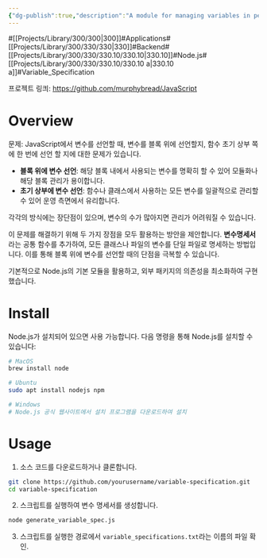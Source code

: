 ```yaml
---
{"dg-publish":true,"description":"A module for managing variables in personally created classes. I started with the question of whether to manage variables in one place when declaring them or on a block. I tried to solve it by declaring them in a block and managing them as a module..","permalink":"/projects/library/300/330/330-10/330-10-a/","dgPassFrontmatter":true,"noteIcon":"0","created":"2024-06-17T15:40:30.907+09:00","updated":"2024-06-20T02:43:20.718+09:00"}
---
```


#[[Projects/Library/300/300\|300]]#Applications#[[Projects/Library/300/330/330\|330]]#Backend#[[Projects/Library/300/330/330.10/330.10\|330.10]]#Node.js#[[Projects/Library/300/330/330.10/330.10 a\|330.10 a]]#Variable_Specification


프로젝트 링킈:  https://github.com/murphybread/JavaScript
# Overview
문제: JavaScript에서 변수를 선언할 때, 변수를 블록 위에 선언할지, 함수 초기 상부 쪽에 한 번에 선언 할 지에 대한 문제가 있습니다.

- **블록 위에 변수 선언**: 해당 블록 내에서 사용되는 변수를 명확히 할 수 있어 모듈화나 해당 블록 관리가 용이합니다.
- **초기 상부에 변수 선언**: 함수나 클래스에서 사용하는 모든 변수를 일괄적으로 관리할 수 있어 운영 측면에서 유리합니다.

각각의 방식에는 장단점이 있으며, 변수의 수가 많아지면 관리가 어려워질 수 있습니다.

이 문제를 해결하기 위해 두 가지 장점을 모두 활용하는 방안을 제안합니다. **변수명세서**라는 공통 함수를 추가하여, 모든 클래스나 파일의 변수를 단일 파일로 명세하는 방법입니다. 이를 통해 블록 위에 변수를 선언할 때의 단점을 극복할 수 있습니다.

기본적으로 Node.js의 기본 모듈을 활용하고, 외부 패키지의 의존성을 최소화하여 구현했습니다.



# Install
Node.js가 설치되어 있으면 사용 가능합니다. 다음 명령을 통해 Node.js를 설치할 수 있습니다:
```sh
# MacOS
brew install node

# Ubuntu
sudo apt install nodejs npm

# Windows
# Node.js 공식 웹사이트에서 설치 프로그램을 다운로드하여 설치
```


# Usage
1. 소스 코드를 다운로드하거나 클론합니다.
```sh
git clone https://github.com/yourusername/variable-specification.git
cd variable-specification

```

2. 스크립트를 실행하여 변수 명세서를 생성합니다.
```sh
node generate_variable_spec.js
```

3. 스크립트를 실행한 경로에서 `variable_specifications.txt`라는 이름의 파일 확인.